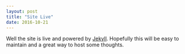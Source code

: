 ```yaml
---
layout: post
title: "Site Live"
date: 2016-10-21
---
```


Well the site is live and powered by [Jekyll](http://jekyllrb.com). Hopefully this will be easy to maintain and a great way to host some thoughts.
